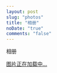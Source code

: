 ```yaml
---
layout: post
slug: "photos"
title: "相册"
noDate: "true"
comments: "false"
---
```

<link rel="stylesheet" href="./ins.css">
<div class="photos-btn-wrap">
<p class="photos-btn active" href="javascript:void(0)">相册</p>
</div>
<div class="instagram itemscope">
<a href="https://www.instagram.com/litten225/" target="_blank" class="open-ins">图片正在加载中…</a>
</div>
<script>
  (function() {
    var loadScript = function(path) {
      var $script = document.createElement('script')
      document.getElementsByTagName('body')[0].appendChild($script)
      $script.setAttribute('src', path)
    }
    setTimeout(function() {
      loadScript('./ins.js')
    }, 0)
  })()
</script>